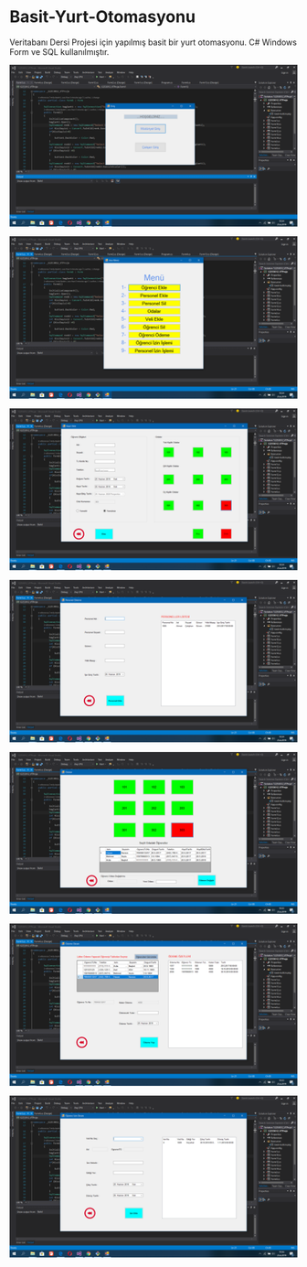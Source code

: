 # Basit-Yurt-Otomasyonu
Veritabanı Dersi Projesi için yapılmış basit bir yurt otomasyonu. C# Windows Form ve SQL kullanılmıştır.

![banner](https://github.com/abaskirt/Basit-Yurt-Otomasyonu/blob/master/images/Ekran%20G%C3%B6r%C3%BCnt%C3%BCs%C3%BC%20(107).png)

![banner](https://github.com/abaskirt/Basit-Yurt-Otomasyonu/blob/master/images/Ekran%20G%C3%B6r%C3%BCnt%C3%BCs%C3%BC%20(108).png)

![banner](https://github.com/abaskirt/Basit-Yurt-Otomasyonu/blob/master/images/Ekran%20G%C3%B6r%C3%BCnt%C3%BCs%C3%BC%20(109).png)

![banner](https://github.com/abaskirt/Basit-Yurt-Otomasyonu/blob/master/images/Ekran%20G%C3%B6r%C3%BCnt%C3%BCs%C3%BC%20(110).png)

![banner](https://github.com/abaskirt/Basit-Yurt-Otomasyonu/blob/master/images/Ekran%20G%C3%B6r%C3%BCnt%C3%BCs%C3%BC%20(111).png)

![banner](https://github.com/abaskirt/Basit-Yurt-Otomasyonu/blob/master/images/Ekran%20G%C3%B6r%C3%BCnt%C3%BCs%C3%BC%20(112).png)

![banner](https://github.com/abaskirt/Basit-Yurt-Otomasyonu/blob/master/images/Ekran%20G%C3%B6r%C3%BCnt%C3%BCs%C3%BC%20(113).png)
